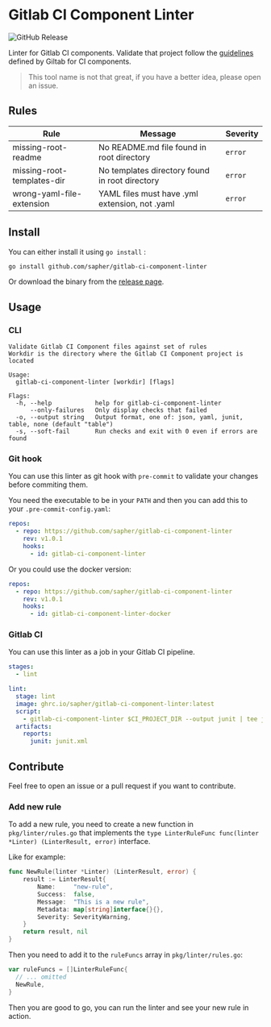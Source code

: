 # Gitlab CI Component Linter

![GitHub Release](https://img.shields.io/github/v/release/sapher/gitlab-ci-component-linter)

Linter for Gitlab CI components. Validate that project follow the [guidelines](https://docs.gitlab.com/ee/ci/components/#directory-structure) defined by Giltab for CI components.

> This tool name is not that great, if you have a better idea, please open an issue.

## Rules

<!-- BEGIN_HERE -->
| Rule | Message | Severity |
|------|---------|----------|
| missing-root-readme | No README.md file found in root directory | `error` |
| missing-root-templates-dir | No templates directory found in root directory | `error` |
| wrong-yaml-file-extension | YAML files must have .yml extension, not .yaml | `error` |
<!-- END_HERE -->

## Install

You can either install it using `go install` :

```bash
go install github.com/sapher/gitlab-ci-component-linter
```

Or download the binary from the [release page](https://github.com/sapher/gitlab-ci-component-linter/releases).

## Usage

### CLI

```
Validate Gitlab CI Component files against set of rules
Workdir is the directory where the Gitlab CI Component project is located

Usage:
  gitlab-ci-component-linter [workdir] [flags]

Flags:
  -h, --help            help for gitlab-ci-component-linter
      --only-failures   Only display checks that failed
  -o, --output string   Output format, one of: json, yaml, junit, table, none (default "table")
  -s, --soft-fail       Run checks and exit with 0 even if errors are found
```

### Git hook

You can use this linter as git hook with `pre-commit` to validate your changes before commiting them.

You need the executable to be in your `PATH` and then you can add this to your `.pre-commit-config.yaml`:

```yaml
repos:
  - repo: https://github.com/sapher/gitlab-ci-component-linter
    rev: v1.0.1
    hooks:
      - id: gitlab-ci-component-linter
```

Or you could use the docker version:

```yaml
repos:
  - repo: https://github.com/sapher/gitlab-ci-component-linter
    rev: v1.0.1
    hooks:
      - id: gitlab-ci-component-linter-docker
```

### Gitlab CI

You can use this linter as a job in your Gitlab CI pipeline.

```yaml
stages:
  - lint

lint:
  stage: lint
  image: ghrc.io/sapher/gitlab-ci-component-linter:latest
  script:
    - gitlab-ci-component-linter $CI_PROJECT_DIR --output junit | tee junit.xml
  artifacts:
    reports:
      junit: junit.xml
```

## Contribute

Feel free to open an issue or a pull request if you want to contribute.

### Add new rule

To add a new rule, you need to create a new function in `pkg/linter/rules.go` that implements the `type LinterRuleFunc func(linter *Linter) (LinterResult, error)` interface.

Like for example:

```go
func NewRule(linter *Linter) (LinterResult, error) {
	result := LinterResult{
		Name:     "new-rule",
		Success:  false,
		Message:  "This is a new rule",
		Metadata: map[string]interface{}{},
		Severity: SeverityWarning,
	}
	return result, nil
}
```

Then you need to add it to the `ruleFuncs` array in `pkg/linter/rules.go`:

```go
var ruleFuncs = []LinterRuleFunc{
  // ... omitted
  NewRule,
}
```

Then you are good to go, you can run the linter and see your new rule in action.
